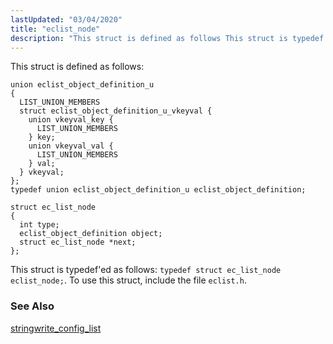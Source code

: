 ```yaml
---
lastUpdated: "03/04/2020"
title: "eclist_node"
description: "This struct is defined as follows This struct is typedef ed as follows typedef struct ec list node eclist node To use this struct include the file eclist h stringwrite config list..."
---
```


This struct is defined as follows:

```
union eclist_object_definition_u
{
  LIST_UNION_MEMBERS 
  struct eclist_object_definition_u_vkeyval {
    union vkeyval_key {
      LIST_UNION_MEMBERS
    } key;
    union vkeyval_val {
      LIST_UNION_MEMBERS
    } val;
  } vkeyval;
};
typedef union eclist_object_definition_u eclist_object_definition;

struct ec_list_node
{
  int type;
  eclist_object_definition object;
  struct ec_list_node *next;
};
```

This struct is typedef'ed as follows: `typedef struct ec_list_node eclist_node;`. To use this struct, include the file `eclist.h`.

### <a name="idp46467840"></a> See Also

[stringwrite_config_list](/momentum/3/3-api/apis-stringwrite-config-list)